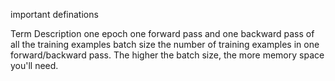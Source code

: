 important definations


Term				Description
one epoch 			one forward pass and one backward pass of all the training examples
batch size 			the number of training examples in one forward/backward pass. The higher the batch size, the more memory space you'll need.
